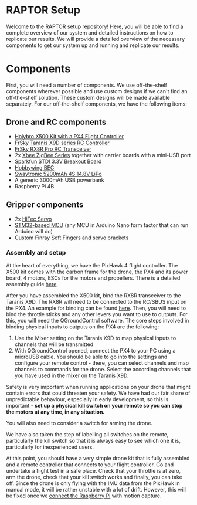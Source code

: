# RAPTOR Setup

Welcome to the RAPTOR setup repository! Here, you will be able to find a complete overview of our system and detailed instructions on how to replicate our results. We will provide a detailed overview of the necessary components to get our system up and running and replicate our results.

# Components

First, you will need a number of components. We use off-the-shelf components wherever possible and use custom designs if we can't find an off-the-shelf solution. These custom designs will be made available separately. For our off-the-shelf components, we have the following items:

## Drone and RC components

- [Holybro X500 Kit with a PX4 Flight Controller](https://shop.holybro.com/x500-kit_p1180.html)
- [FrSky Taranis X9D series RC Controller](https://www.frsky-rc.com/product/taranis-x9d-plus-2019/)
- [FrSky RX8R Pro RC Transceiver](https://www.frsky-rc.com/product/rx8r/)
- 2x [Xbee ZigBee Series](https://www.digi.com/products/models/xb3-24z8pt) together with carrier boards with a mini-USB port
- [Sparkfun STDI 3.3V Breakout Board](https://www.sparkfun.com/products/9873)
- [Hobbywing BEC](https://www.conrad.ch/de/p/hobbywing-bec-spannungsregler-6-25-2-v-2108346.html)
- [Swaytronic 5200mAh 4S 14.8V LiPo](https://www.swaytronic.ch/SWAYTRONIC-LiPo-4S-14.8V-5200mAh-85C-170C-XT90)
- A generic 3000mAh USB powerbank
- Raspberry Pi 4B

## Gripper components

- 2x [HiTec Servo](https://www.conrad.ch/de/p/hitec-standard-servo-hsb-9360th-digital-servo-getriebe-material-stahl-vernickelt-stecksystem-jr-1081927.html)
- [STM32-based MCU](https://www.st.com/en/evaluation-tools/nucleo-l432kc.html) (any MCU in Arduino Nano form factor that can run Arduino will do)
- Custom Finray Soft Fingers and servo brackets

  
### Assembly and setup

At the heart of everything, we have the PixHawk 4 flight controller. The X500 kit comes with the carbon frame for the drone, the PX4 and its power board, 4 motors, ESCs for the motors and propellers. There is a detailed assembly guide [here](https://www.youtube.com/watch?v=mNsxkGMAofc). 

After you have assembled the X500 kit, bind the RX8R transceiver to the Taranis X9D. The RX8R will need to be connected to the RC/SBUS input on the PX4. An example for binding can be found [here](https://www.youtube.com/watch?v=1IYg5mQdLVI). Then, you will need to bind the throttle sticks and any other levers you want to use to outputs. For this, you will need the QGroundControl software. The core steps involved in binding physical inputs to outputs on the PX4 are the following:

1. Use the Mixer setting on the Taranis X9D to map physical inputs to channels that will be transmitted
2. With QGroundControl opened, connect the PX4 to your PC using a microUSB cable. You should be able to go into the settings and configure your remote control - there, you can select channels and map channels to commands for the drone. Select the according channels that you have used in the mixer on the Taranis X9D. 

Safety is very important when running applications on your drone that might contain errors that could threaten your safety. We have had our fair share of unpredictable behaviour, especially in early development, so this is important - **set up a physical kill switch on your remote so you can stop the motors at any time, in any situation.**

You will also need to consider a switch for arming the drone.

We have also taken the step of labelling all switches on the remote, particularly the kill switch so that it is always easy to see which one it is, particularly for inexperienced users.

At this point, you should have a very simple drone kit that is fully assembled and a remote controller that connects to your flight controller. Go and undertake a flight test in a safe place. Check that your throttle is at zero, arm the drone, check that your kill switch works and finally, you can take off. Since the drone is only flying with the IMU data from the PixHawk in manual mode, it will be rather unstable with a lot of drift. However, this will be fixed once we [connect the Raspberry Pi](mocap_setup.md) with motion capture.








